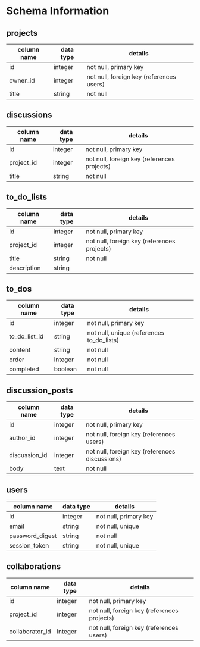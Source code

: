 # Schema Information

## projects
column name | data type | details
------------|-----------|-----------------------
id          | integer   | not null, primary key
owner_id    | integer   | not null, foreign key (references users)
title       | string    | not null

## discussions
column name | data type | details
------------|-----------|-----------------------
id          | integer   | not null, primary key
project_id  | integer   | not null, foreign key (references projects)
title       | string    | not null

## to_do_lists
column name | data type | details
------------|-----------|-----------------------
id          | integer   | not null, primary key
project_id  | integer   | not null, foreign key (references projects)
title       | string    | not null
description | string    |  

## to_dos
column name   | data type | details
--------------|-----------|-----------------------
id            | integer   | not null, primary key
to_do_list_id | string    | not null, unique (references to_do_lists)
content       | string    | not null
order         | integer   | not null
completed     | boolean   | not null

## discussion_posts
column name   | data type | details
--------------|-----------|-----------------------
id            | integer   | not null, primary key
author_id     | integer   | not null, foreign key (references users)
discussion_id | integer   | not null, foreign key (references discussions)
body          | text      | not null

## users
column name     | data type | details
----------------|-----------|-----------------------
id              | integer   | not null, primary key
email           | string    | not null, unique
password_digest | string    | not null
session_token   | string    | not null, unique

## collaborations
column name     | data type | details
----------------|-----------|-----------------------
id              | integer   | not null, primary key
project_id      | integer   | not null, foreign key (references projects)
collaborator_id | integer   | not null, foreign key (references users)
